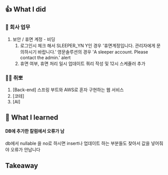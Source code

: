 ## 👍 What I did
### 💸 회사 업무
1. 보안 / 휴면 계정 - 비딩
   1. 로그인시 체크 해서 SLEEPER_YN Y인 경우 '휴면계정입니다. 관리자에게 문의하시기 바랍니다.' 영문솔루션의 경우 'A sleeper account. Please contact the admin.' alert
   2. 휴면 여부, 휴면 처리 일시 업데이트 쿼리 작성 및 12시 스케쥴러 추가
### 👩‍💻 취뽀
1. [Back-end] 스프링 부트와 AWS로 혼자 구현하는 웹 서비스
2. [코테]
3. [AI]
## 👊 What I learned
#### DB에 추가한 칼럼에서 오류가 남
db에서 nullable 을 no로 하시면
insert나 업데이트 하는 부분들도 찾아서
값을 넣어줘야 오류가 안납니다


## Takeaway